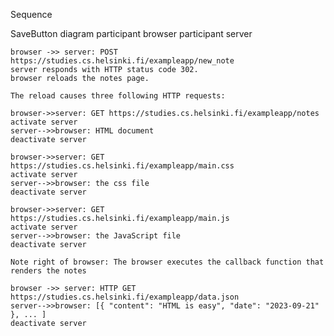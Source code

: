 Sequence 

SaveButton diagram
participant browser
participant server

    browser ->> server: POST https://studies.cs.helsinki.fi/exampleapp/new_note
    server responds with HTTP status code 302.
    browser reloads the notes page.

    The reload causes three following HTTP requests:

    browser->>server: GET https://studies.cs.helsinki.fi/exampleapp/notes
    activate server
    server-->>browser: HTML document
    deactivate server

    browser->>server: GET https://studies.cs.helsinki.fi/exampleapp/main.css
    activate server
    server-->>browser: the css file
    deactivate server

    browser->>server: GET https://studies.cs.helsinki.fi/exampleapp/main.js
    activate server
    server-->>browser: the JavaScript file
    deactivate server

    Note right of browser: The browser executes the callback function that renders the notes

    browser ->> server: HTTP GET https://studies.cs.helsinki.fi/exampleapp/data.json
    server-->>browser: [{ "content": "HTML is easy", "date": "2023-09-21" }, ... ]
    deactivate server

